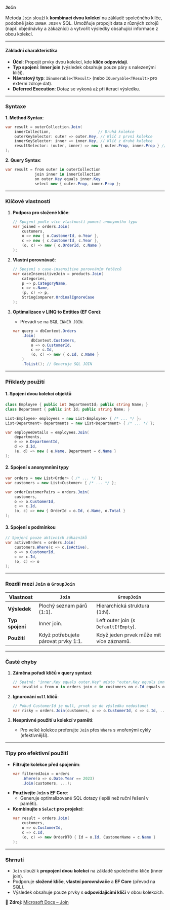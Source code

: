 ﻿
### **`Join`**  

Metoda `Join` slouží k **kombinaci dvou kolekcí** na základě společného klíče, podobně jako `INNER JOIN` v SQL. Umožňuje propojit data z různých zdrojů (např. objednávky a zákazníci) a vytvořit výsledky obsahující informace z obou kolekcí.

---

#### **Základní charakteristika**  

- **Účel**: Propojit prvky dvou kolekcí, kde **klíče odpovídají**.  
- **Typ spojení**: **Inner join** (výsledek obsahuje pouze páry s nalezenými klíči).  
- **Návratový typ**: `IEnumerable<TResult>` (nebo `IQueryable<TResult>` pro externí zdroje dat).  
- **Deferred Execution**: Dotaz se vykoná až při iteraci výsledku.  

---

### **Syntaxe**  

**1. Method Syntax**:  
```csharp
var result = outerCollection.Join(
    innerCollection,                     // Druhá kolekce
    outerKeySelector: outer => outer.Key, // Klíč z první kolekce
    innerKeySelector: inner => inner.Key, // Klíč z druhé kolekce
    resultSelector: (outer, inner) => new { outer.Prop, inner.Prop } // Výsledný objekt
);
```

**2. Query Syntax**:  
```csharp
var result = from outer in outerCollection
             join inner in innerCollection
             on outer.Key equals inner.Key
             select new { outer.Prop, inner.Prop };
```

---

### **Klíčové vlastnosti**  

1. **Podpora pro složené klíče**:  
   ```csharp
   // Spojení podle více vlastností pomocí anonymního typu
   var joined = orders.Join(
       customers,
       o => new { o.CustomerId, o.Year },
       c => new { c.CustomerId, c.Year },
       (o, c) => new { o.OrderId, c.Name }
   );
   ```

2. **Vlastní porovnávač**:  
   ```csharp
   // Spojení s case-insensitive porovnáním řetězců
   var caseInsensitiveJoin = products.Join(
       categories,
       p => p.CategoryName,
       c => c.Name,
       (p, c) => p,
       StringComparer.OrdinalIgnoreCase
   );
   ```

3. **Optimalizace v LINQ to Entities (EF Core)**:  
   - Převádí se na SQL `INNER JOIN`.  
   ```csharp
   var query = dbContext.Orders
       .Join(
           dbContext.Customers,
           o => o.CustomerId,
           c => c.Id,
           (o, c) => new { o.Id, c.Name }
       )
       .ToList(); // Generuje SQL JOIN
   ```

---

### **Příklady použití**  

#### **1. Spojení dvou kolekcí objektů**  

```csharp
class Employee { public int DepartmentId; public string Name; }
class Department { public int Id; public string Name; }

List<Employee> employees = new List<Employee> { /* ... */ };
List<Department> departments = new List<Department> { /* ... */ };

var employeeDetails = employees.Join(
    departments,
    e => e.DepartmentId,
    d => d.Id,
    (e, d) => new { e.Name, Department = d.Name }
);
```

#### **2. Spojení s anonymními typy**  

```csharp
var orders = new List<Order> { /* ... */ };
var customers = new List<Customer> { /* ... */ };

var orderCustomerPairs = orders.Join(
    customers,
    o => o.CustomerId,
    c => c.Id,
    (o, c) => new { OrderId = o.Id, c.Name, o.Total }
);
```

#### **3. Spojení s podmínkou**  

```csharp
// Spojení pouze aktivních zákazníků
var activeOrders = orders.Join(
    customers.Where(c => c.IsActive),
    o => o.CustomerId,
    c => c.Id,
    (o, c) => o
);
```

---

### **Rozdíl mezi `Join` a `GroupJoin`**  

| Vlastnost               | **`Join`**                             | **`GroupJoin`**                       |
|-------------------------|----------------------------------------|----------------------------------------|
| **Výsledek**            | Plochý seznam párů (1:1).             | Hierarchická struktura (1:N).          |
| **Typ spojení**         | Inner join.                            | Left outer join (s `DefaultIfEmpty`).  |
| **Použití**             | Když potřebujete párovat prvky 1:1.   | Když jeden prvek může mít více záznamů. |

---

### **Časté chyby**  

1. **Záměna pořadí klíčů v query syntaxi**:  
   ```csharp
   // Špatně: "inner.Key equals outer.Key" místo "outer.Key equals inner.Key"
   var invalid = from o in orders join c in customers on c.Id equals o.CustomerId select ...;
   ```

2. **Ignorování `null` klíčů**:  
   ```csharp
   // Pokud CustomerId je null, prvek se do výsledku nedostane!
   var risky = orders.Join(customers, o => o.CustomerId, c => c.Id, ...);
   ```

3. **Nesprávné použití u kolekcí v paměti**:  
   - Pro velké kolekce preferujte `Join` přes `Where` s vnořenými cykly (efektivnější).  

---

### **Tipy pro efektivní použití**  

- **Filtrujte kolekce před spojením**:  
  ```csharp
  var filteredJoin = orders
      .Where(o => o.Date.Year == 2023)
      .Join(customers, ...);
  ```
- **Používejte `Join` s EF Core**:  
  - Generuje optimalizované SQL dotazy (lepší než ruční řešení v paměti).  
- **Kombinujte s `Select` pro projekci**:  
  ```csharp
  var result = orders.Join(
      customers,
      o => o.CustomerId,
      c => c.Id,
      (o, c) => new OrderDTO { Id = o.Id, CustomerName = c.Name }
  );
  ```

---

### **Shrnutí**  

- `Join` slouží k **propojení dvou kolekcí** na základě společného klíče (inner join).  
- Podporuje **složené klíče**, **vlastní porovnávače** a **EF Core** (převod na SQL).  
- Výsledek obsahuje pouze prvky s **odpovídajícími klíči** v obou kolekcích.  

📖 **Zdroj**: [Microsoft Docs – Join](https://learn.microsoft.com/cs-cz/dotnet/api/system.linq.enumerable.join)
